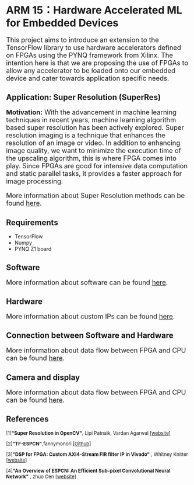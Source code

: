 # ARM 15：Hardware Accelerated ML for Embedded Devices

<font size = 4>
  
This project aims to introduce an extension to the TensorFlow library to use hardware accelerators defined on FPGAs using the PYNQ framework from Xilinx. The intention here is that we are proposing the use of FPGAs to allow any accelerator to be loaded onto our embedded device and cater towards application specific needs.

</font>

## Application: Super Resolution (SuperRes)

<font size = 4>
  
**Motivation:** With the advancement in machine learning techniques in recent years, machine learning algorithm based super resolution has been actively explored. Super resolution imaging is a technique that enhances the resolution of an image or video. In addition to enhancing image quality, we want to minimize the execution time of the upscaling algorithm, this is where FPGA comes into play. Since FPGAs are good for intensive data computation and static parallel tasks, it provides a faster approach for image processing. 
  
More information about Super Resolution methods can be found [here](https://github.com/Terrortorpe/FPGA-Consultancy/blob/clean/Super_Resolution_Methods/README.md).
  
</font>

## Requirements
 
- TensorFlow
- Numpy
- PYNQ Z1 board

## Software

<font size = 4>
  
More information about software can be found [here](https://github.com/Terrortorpe/FPGA-Consultancy/blob/clean/Super_Resolution_Models/README.md).
  
</font>

## Hardware 

<font size = 4>
  
More information about custom IPs can be found [here](https://github.com/Terrortorpe/FPGA-Consultancy/blob/clean/Super_Resolution_Hardware_IPs/README.md).
  
</font>


## Connection between Software and Hardware

<font size = 4>
  
More information about data flow between FPGA and CPU can be found [here](https://github.com/Terrortorpe/FPGA-Consultancy/blob/clean/Super_Resolution_Connection/README.md).
  
</font>

## Camera and display

<font size = 4>
  
More information about data flow between FPGA and CPU can be found [here]().
  
</font>



## References
<font size = 2>
  
[1]**"Super Resolution in OpenCV"**, Lipi Patnaik, Vardan Agarwal [[website]](https://learnopencv.com/super-resolution-in-opencv/)

[2]**"TF-ESPCN"**,fannymonori [[Github]](https://github.com/fannymonori/TF-ESPCN)

[3]**"DSP for FPGA: Custom AXI4-Stream FIR filter IP in Vivado"** , Whitney Knitter [[website]](https://www.hackster.io/whitney-knitter/dsp-for-fpga-custom-axi4-stream-fir-filter-ip-in-vivado-0d4a39)
  
[4]**"An Overview of ESPCN: An Efficient Sub-pixel Convolutional Neural Network"** , zhuo Cen [[website]](https://medium.com/@zhuocen93/an-overview-of-espcn-an-efficient-sub-pixel-convolutional-neural-network-b76d0a6c875e#:~:text=ESPCN%20can%20be%20seen%20as,the%20last%20pixel%20shuffle%20stage.)
  
  
</font>
